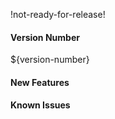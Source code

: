 !not-ready-for-release!

####  Version Number
${version-number}

#### New Features

#### Known Issues
